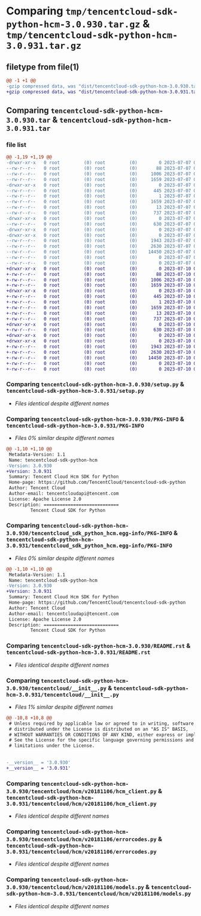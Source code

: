 # Comparing `tmp/tencentcloud-sdk-python-hcm-3.0.930.tar.gz` & `tmp/tencentcloud-sdk-python-hcm-3.0.931.tar.gz`

## filetype from file(1)

```diff
@@ -1 +1 @@
-gzip compressed data, was "dist/tencentcloud-sdk-python-hcm-3.0.930.tar", last modified: Fri Jul  7 00:25:15 2023, max compression
+gzip compressed data, was "dist/tencentcloud-sdk-python-hcm-3.0.931.tar", last modified: Mon Jul 10 00:41:48 2023, max compression
```

## Comparing `tencentcloud-sdk-python-hcm-3.0.930.tar` & `tencentcloud-sdk-python-hcm-3.0.931.tar`

### file list

```diff
@@ -1,19 +1,19 @@
-drwxr-xr-x   0 root         (0) root         (0)        0 2023-07-07 00:25:15.000000 tencentcloud-sdk-python-hcm-3.0.930/
--rw-r--r--   0 root         (0) root         (0)       88 2023-07-07 00:25:15.000000 tencentcloud-sdk-python-hcm-3.0.930/setup.cfg
--rw-r--r--   0 root         (0) root         (0)     1006 2023-07-07 00:25:15.000000 tencentcloud-sdk-python-hcm-3.0.930/setup.py
--rw-r--r--   0 root         (0) root         (0)     1659 2023-07-07 00:25:15.000000 tencentcloud-sdk-python-hcm-3.0.930/PKG-INFO
-drwxr-xr-x   0 root         (0) root         (0)        0 2023-07-07 00:25:15.000000 tencentcloud-sdk-python-hcm-3.0.930/tencentcloud_sdk_python_hcm.egg-info/
--rw-r--r--   0 root         (0) root         (0)      445 2023-07-07 00:25:15.000000 tencentcloud-sdk-python-hcm-3.0.930/tencentcloud_sdk_python_hcm.egg-info/SOURCES.txt
--rw-r--r--   0 root         (0) root         (0)        1 2023-07-07 00:25:15.000000 tencentcloud-sdk-python-hcm-3.0.930/tencentcloud_sdk_python_hcm.egg-info/dependency_links.txt
--rw-r--r--   0 root         (0) root         (0)     1659 2023-07-07 00:25:15.000000 tencentcloud-sdk-python-hcm-3.0.930/tencentcloud_sdk_python_hcm.egg-info/PKG-INFO
--rw-r--r--   0 root         (0) root         (0)       13 2023-07-07 00:25:15.000000 tencentcloud-sdk-python-hcm-3.0.930/tencentcloud_sdk_python_hcm.egg-info/top_level.txt
--rw-r--r--   0 root         (0) root         (0)      737 2023-07-07 00:25:15.000000 tencentcloud-sdk-python-hcm-3.0.930/README.rst
-drwxr-xr-x   0 root         (0) root         (0)        0 2023-07-07 00:25:15.000000 tencentcloud-sdk-python-hcm-3.0.930/tencentcloud/
--rw-r--r--   0 root         (0) root         (0)      630 2023-07-07 00:25:15.000000 tencentcloud-sdk-python-hcm-3.0.930/tencentcloud/__init__.py
-drwxr-xr-x   0 root         (0) root         (0)        0 2023-07-07 00:25:15.000000 tencentcloud-sdk-python-hcm-3.0.930/tencentcloud/hcm/
-drwxr-xr-x   0 root         (0) root         (0)        0 2023-07-07 00:25:15.000000 tencentcloud-sdk-python-hcm-3.0.930/tencentcloud/hcm/v20181106/
--rw-r--r--   0 root         (0) root         (0)     1943 2023-07-07 00:25:15.000000 tencentcloud-sdk-python-hcm-3.0.930/tencentcloud/hcm/v20181106/hcm_client.py
--rw-r--r--   0 root         (0) root         (0)     2630 2023-07-07 00:25:15.000000 tencentcloud-sdk-python-hcm-3.0.930/tencentcloud/hcm/v20181106/errorcodes.py
--rw-r--r--   0 root         (0) root         (0)    14450 2023-07-07 00:25:15.000000 tencentcloud-sdk-python-hcm-3.0.930/tencentcloud/hcm/v20181106/models.py
--rw-r--r--   0 root         (0) root         (0)        0 2023-07-07 00:25:15.000000 tencentcloud-sdk-python-hcm-3.0.930/tencentcloud/hcm/v20181106/__init__.py
--rw-r--r--   0 root         (0) root         (0)        0 2023-07-07 00:25:15.000000 tencentcloud-sdk-python-hcm-3.0.930/tencentcloud/hcm/__init__.py
+drwxr-xr-x   0 root         (0) root         (0)        0 2023-07-10 00:41:48.000000 tencentcloud-sdk-python-hcm-3.0.931/
+-rw-r--r--   0 root         (0) root         (0)       88 2023-07-10 00:41:48.000000 tencentcloud-sdk-python-hcm-3.0.931/setup.cfg
+-rw-r--r--   0 root         (0) root         (0)     1006 2023-07-10 00:41:48.000000 tencentcloud-sdk-python-hcm-3.0.931/setup.py
+-rw-r--r--   0 root         (0) root         (0)     1659 2023-07-10 00:41:48.000000 tencentcloud-sdk-python-hcm-3.0.931/PKG-INFO
+drwxr-xr-x   0 root         (0) root         (0)        0 2023-07-10 00:41:48.000000 tencentcloud-sdk-python-hcm-3.0.931/tencentcloud_sdk_python_hcm.egg-info/
+-rw-r--r--   0 root         (0) root         (0)      445 2023-07-10 00:41:48.000000 tencentcloud-sdk-python-hcm-3.0.931/tencentcloud_sdk_python_hcm.egg-info/SOURCES.txt
+-rw-r--r--   0 root         (0) root         (0)        1 2023-07-10 00:41:48.000000 tencentcloud-sdk-python-hcm-3.0.931/tencentcloud_sdk_python_hcm.egg-info/dependency_links.txt
+-rw-r--r--   0 root         (0) root         (0)     1659 2023-07-10 00:41:48.000000 tencentcloud-sdk-python-hcm-3.0.931/tencentcloud_sdk_python_hcm.egg-info/PKG-INFO
+-rw-r--r--   0 root         (0) root         (0)       13 2023-07-10 00:41:48.000000 tencentcloud-sdk-python-hcm-3.0.931/tencentcloud_sdk_python_hcm.egg-info/top_level.txt
+-rw-r--r--   0 root         (0) root         (0)      737 2023-07-10 00:41:48.000000 tencentcloud-sdk-python-hcm-3.0.931/README.rst
+drwxr-xr-x   0 root         (0) root         (0)        0 2023-07-10 00:41:48.000000 tencentcloud-sdk-python-hcm-3.0.931/tencentcloud/
+-rw-r--r--   0 root         (0) root         (0)      630 2023-07-10 00:41:48.000000 tencentcloud-sdk-python-hcm-3.0.931/tencentcloud/__init__.py
+drwxr-xr-x   0 root         (0) root         (0)        0 2023-07-10 00:41:48.000000 tencentcloud-sdk-python-hcm-3.0.931/tencentcloud/hcm/
+drwxr-xr-x   0 root         (0) root         (0)        0 2023-07-10 00:41:48.000000 tencentcloud-sdk-python-hcm-3.0.931/tencentcloud/hcm/v20181106/
+-rw-r--r--   0 root         (0) root         (0)     1943 2023-07-10 00:41:48.000000 tencentcloud-sdk-python-hcm-3.0.931/tencentcloud/hcm/v20181106/hcm_client.py
+-rw-r--r--   0 root         (0) root         (0)     2630 2023-07-10 00:41:48.000000 tencentcloud-sdk-python-hcm-3.0.931/tencentcloud/hcm/v20181106/errorcodes.py
+-rw-r--r--   0 root         (0) root         (0)    14450 2023-07-10 00:41:48.000000 tencentcloud-sdk-python-hcm-3.0.931/tencentcloud/hcm/v20181106/models.py
+-rw-r--r--   0 root         (0) root         (0)        0 2023-07-10 00:41:48.000000 tencentcloud-sdk-python-hcm-3.0.931/tencentcloud/hcm/v20181106/__init__.py
+-rw-r--r--   0 root         (0) root         (0)        0 2023-07-10 00:41:48.000000 tencentcloud-sdk-python-hcm-3.0.931/tencentcloud/hcm/__init__.py
```

### Comparing `tencentcloud-sdk-python-hcm-3.0.930/setup.py` & `tencentcloud-sdk-python-hcm-3.0.931/setup.py`

 * *Files identical despite different names*

### Comparing `tencentcloud-sdk-python-hcm-3.0.930/PKG-INFO` & `tencentcloud-sdk-python-hcm-3.0.931/PKG-INFO`

 * *Files 0% similar despite different names*

```diff
@@ -1,10 +1,10 @@
 Metadata-Version: 1.1
 Name: tencentcloud-sdk-python-hcm
-Version: 3.0.930
+Version: 3.0.931
 Summary: Tencent Cloud Hcm SDK for Python
 Home-page: https://github.com/TencentCloud/tencentcloud-sdk-python
 Author: Tencent Cloud
 Author-email: tencentcloudapi@tencent.com
 License: Apache License 2.0
 Description: ============================
         Tencent Cloud SDK for Python
```

### Comparing `tencentcloud-sdk-python-hcm-3.0.930/tencentcloud_sdk_python_hcm.egg-info/PKG-INFO` & `tencentcloud-sdk-python-hcm-3.0.931/tencentcloud_sdk_python_hcm.egg-info/PKG-INFO`

 * *Files 0% similar despite different names*

```diff
@@ -1,10 +1,10 @@
 Metadata-Version: 1.1
 Name: tencentcloud-sdk-python-hcm
-Version: 3.0.930
+Version: 3.0.931
 Summary: Tencent Cloud Hcm SDK for Python
 Home-page: https://github.com/TencentCloud/tencentcloud-sdk-python
 Author: Tencent Cloud
 Author-email: tencentcloudapi@tencent.com
 License: Apache License 2.0
 Description: ============================
         Tencent Cloud SDK for Python
```

### Comparing `tencentcloud-sdk-python-hcm-3.0.930/README.rst` & `tencentcloud-sdk-python-hcm-3.0.931/README.rst`

 * *Files identical despite different names*

### Comparing `tencentcloud-sdk-python-hcm-3.0.930/tencentcloud/__init__.py` & `tencentcloud-sdk-python-hcm-3.0.931/tencentcloud/__init__.py`

 * *Files 1% similar despite different names*

```diff
@@ -10,8 +10,8 @@
 # Unless required by applicable law or agreed to in writing, software
 # distributed under the License is distributed on an "AS IS" BASIS,
 # WITHOUT WARRANTIES OR CONDITIONS OF ANY KIND, either express or implied.
 # See the License for the specific language governing permissions and
 # limitations under the License.
 
 
-__version__ = '3.0.930'
+__version__ = '3.0.931'
```

### Comparing `tencentcloud-sdk-python-hcm-3.0.930/tencentcloud/hcm/v20181106/hcm_client.py` & `tencentcloud-sdk-python-hcm-3.0.931/tencentcloud/hcm/v20181106/hcm_client.py`

 * *Files identical despite different names*

### Comparing `tencentcloud-sdk-python-hcm-3.0.930/tencentcloud/hcm/v20181106/errorcodes.py` & `tencentcloud-sdk-python-hcm-3.0.931/tencentcloud/hcm/v20181106/errorcodes.py`

 * *Files identical despite different names*

### Comparing `tencentcloud-sdk-python-hcm-3.0.930/tencentcloud/hcm/v20181106/models.py` & `tencentcloud-sdk-python-hcm-3.0.931/tencentcloud/hcm/v20181106/models.py`

 * *Files identical despite different names*

